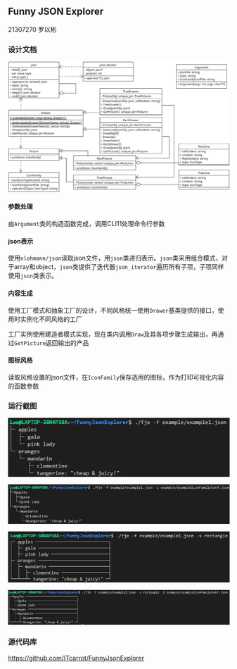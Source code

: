 ## Funny JSON Explorer
21307270 罗以彬

### 设计文档
![](./uml.png)

#### 参数处理
由`Argument`类的构造函数完成，调用CLI11处理命令行参数

#### json表示
使用`nlohmann/json`读取json文件，用`json`类递归表示。`json`类采用组合模式，对于array和object，`json`类提供了迭代器`json_iterator`遍历所有子项，子项同样使用`json`类表示。

#### 内容生成
使用工厂模式和抽象工厂的设计，不同风格统一使用`Drawer`基类提供的接口，使用时实例化不同风格的工厂

工厂实例使用建造者模式实现，现在类内调用`Draw`及其各项步骤生成输出，再通过`GetPicture`返回输出的产品

#### 图标风格
读取风格设置的json文件，在`IconFamily`保存选用的图标，作为打印可视化内容的函数参数

### 运行截图
![alt text](./image.png)

![alt text](./image-1.png)

![alt text](./image-2.png)

![alt text](./image-3.png)

### 源代码库
https://github.com/ITcarrot/FunnyJsonExplorer
